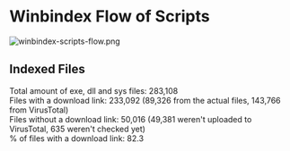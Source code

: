 # Winbindex Flow of Scripts

![winbindex-scripts-flow.png](winbindex-scripts-flow.png)

## Indexed Files

<!--FileStats-->
Total amount of exe, dll and sys files: 283,108  
Files with a download link: 233,092 (89,326 from the actual files, 143,766 from VirusTotal)  
Files without a download link: 50,016 (49,381 weren't uploaded to VirusTotal, 635 weren't checked yet)  
% of files with a download link: 82.3  
<!--/FileStats-->
